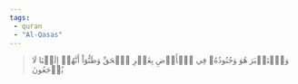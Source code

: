 ```yaml
---
tags: 
 - quran 
 - "Al-Qasas"
---
```


> وَٱسۡتَكۡبَرَ هُوَ وَجُنُودُهُۥ فِي ٱلۡأَرۡضِ بِغَيۡرِ ٱلۡحَقِّ وَظَنُّوٓاْ أَنَّهُمۡ إِلَيۡنَا لَا يُرۡجَعُونَ
